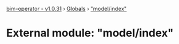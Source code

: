 [bim-operator - v1.0.31](../README.md) › [Globals](../globals.md) › ["model/index"](_model_index_.md)

# External module: "model/index"


